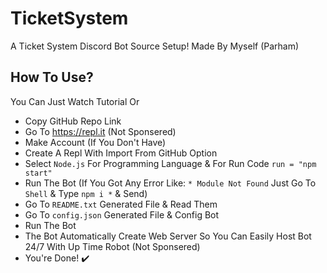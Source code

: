 # TicketSystem
A Ticket System Discord Bot Source Setup!
Made By Myself (Parham)
## How To Use?
You Can Just Watch Tutorial Or
* Copy GitHub Repo Link
* Go To https://repl.it (Not Sponsered)
* Make Account (If You Don't Have)
* Create A Repl With Import From GitHub Option
* Select `Node.js` For Programming Language & For Run Code `run = "npm start"`
* Run The Bot (If You Got Any Error Like: `* Module Not Found` Just Go To `Shell` & Type `npm i *` & Send)
* Go To `README.txt` Generated File & Read Them
* Go To `config.json` Generated File & Config Bot
* Run The Bot
* The Bot Automatically Create Web Server So You Can Easily Host Bot 24/7 With Up Time Robot (Not Sponsered)
* You're Done! ✔️
